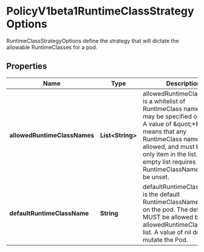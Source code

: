 

# PolicyV1beta1RuntimeClassStrategyOptions

RuntimeClassStrategyOptions define the strategy that will dictate the allowable RuntimeClasses for a pod.
## Properties

Name | Type | Description | Notes
------------ | ------------- | ------------- | -------------
**allowedRuntimeClassNames** | **List&lt;String&gt;** | allowedRuntimeClassNames is a whitelist of RuntimeClass names that may be specified on a pod. A value of \&quot;*\&quot; means that any RuntimeClass name is allowed, and must be the only item in the list. An empty list requires the RuntimeClassName field to be unset. | 
**defaultRuntimeClassName** | **String** | defaultRuntimeClassName is the default RuntimeClassName to set on the pod. The default MUST be allowed by the allowedRuntimeClassNames list. A value of nil does not mutate the Pod. |  [optional]



